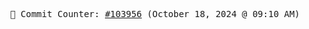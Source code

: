 <p align="center">
    <samp>
        📮 Commit Counter: <a href="https://github.com/Javascript-void0/Javascript-void0/commits/main">#103956</a> (October 18, 2024 @ 09:10 AM)
    </samp>
</p>
